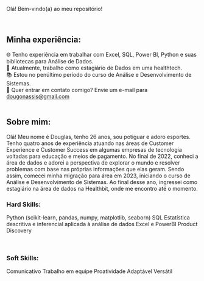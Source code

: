 Olá! Bem-vindo(a) ao meu repositório!

<br>

## Minha experiência:

🌐 Tenho experiência em trabalhar com Excel, SQL, Power BI, Python e suas bibliotecas para Análise de Dados. <br>
🎲 Atualmente, trabalho como estagiário de Dados em uma healthtech.  <br>
📚 Estou no penúltimo período do curso de Análise e Desenvolvimento de Sistemas. <br>
📧 Quer entrar em contato comigo? Envie um e-mail para dougonassis@gmail.com <br>
<br>

## Sobre mim:

Olá! Meu nome é Douglas, tenho 26 anos, sou potiguar e adoro esportes. Tenho quatro anos de experiência atuando nas áreas de Customer Experience e Customer Success em algumas empresas de tecnologia voltadas para educação e meios de pagamento. No final de 2022, conheci a área de dados e adorei a perspectiva de explorar o mundo e resolver problemas com base nas próprias informações que elas geram. Sendo assim, comecei minha migração para área em 2023, iniciando o curso de Análise e Desenvolvimento de Sistemas. Ao final desse ano, ingressei como estagiário na área de dados na Healthbit, onde me encontro até o momento. <br>

### Hard Skills:

Python (scikit-learn, pandas, numpy, matplotlib, seaborn)
SQL
Estatística descritiva e inferencial aplicada à análise de dados
Excel e PowerBI
Product Discovery
<br>

<br>

### Soft Skills:

Comunicativo
Trabalho em equipe
Proatividade
Adaptável
Versátil
<br>

<br>
